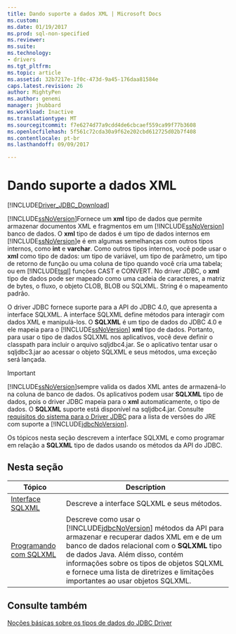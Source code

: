 ```yaml
---
title: Dando suporte a dados XML | Microsoft Docs
ms.custom: 
ms.date: 01/19/2017
ms.prod: sql-non-specified
ms.reviewer: 
ms.suite: 
ms.technology:
- drivers
ms.tgt_pltfrm: 
ms.topic: article
ms.assetid: 32b7217e-1f0c-473d-9a45-176daa81584e
caps.latest.revision: 26
author: MightyPen
ms.author: genemi
manager: jhubbard
ms.workload: Inactive
ms.translationtype: MT
ms.sourcegitcommit: f7e6274d77a9cdd4de6cbcaef559ca99f77b3608
ms.openlocfilehash: 5f561c72cda30a9f62e202cbd612725d02b7f408
ms.contentlocale: pt-br
ms.lasthandoff: 09/09/2017

---
```

# <a name="supporting-xml-data"></a>Dando suporte a dados XML
[!INCLUDE[Driver_JDBC_Download](../../includes/driver_jdbc_download.md)]

  [!INCLUDE[ssNoVersion](../../includes/ssnoversion_md.md)]Fornece um **xml** tipo de dados que permite armazenar documentos XML e fragmentos em um [!INCLUDE[ssNoVersion](../../includes/ssnoversion_md.md)] banco de dados. O **xml** tipo de dados é um tipo de dados internos em [!INCLUDE[ssNoVersion](../../includes/ssnoversion_md.md)]e é em algumas semelhanças com outros tipos internos, como **int** e **varchar**. Como outros tipos internos, você pode usar o **xml** como tipo de dados: um tipo de variável, um tipo de parâmetro, um tipo de retorno de função ou uma coluna de tipo quando você cria uma tabela; ou em [!INCLUDE[tsql](../../includes/tsql_md.md)] funções CAST e CONVERT. No driver JDBC, o **xml** tipo de dados pode ser mapeado como uma cadeia de caracteres, a matriz de bytes, o fluxo, o objeto CLOB, BLOB ou SQLXML. String é o mapeamento padrão.  
  
 O driver JDBC fornece suporte para a API do JDBC 4.0, que apresenta a interface SQLXML. A interface SQLXML define métodos para interagir com dados XML e manipulá-los. O **SQLXML** é um tipo de dados do JDBC 4.0 e ele mapeia para o [!INCLUDE[ssNoVersion](../../includes/ssnoversion_md.md)] **xml** tipo de dados. Portanto, para usar o tipo de dados SQLXML nos aplicativos, você deve definir o classpath para incluir o arquivo sqljdbc4.jar. Se o aplicativo tentar usar o sqljdbc3.jar ao acessar o objeto SQLXML e seus métodos, uma exceção será lançada.  
  
> [!IMPORTANT]  
>  [!INCLUDE[ssNoVersion](../../includes/ssnoversion_md.md)]sempre valida os dados XML antes de armazená-lo na coluna de banco de dados. Os aplicativos podem usar **SQLXML** tipo de dados, pois o driver JDBC mapeia para o **xml** automaticamente, o tipo de dados. O **SQLXML** suporte está disponível na sqljdbc4.jar. Consulte [requisitos do sistema para o Driver JDBC](../../connect/jdbc/system-requirements-for-the-jdbc-driver.md) para a lista de versões do JRE com suporte a [!INCLUDE[jdbcNoVersion](../../includes/jdbcnoversion_md.md)].  
  
 Os tópicos nesta seção descrevem a interface SQLXML e como programar em relação a **SQLXML** tipo de dados usando os métodos da API do JDBC.  
  
## <a name="in-this-section"></a>Nesta seção  
  
|Tópico|Description|  
|-----------|-----------------|  
|[Interface SQLXML](../../connect/jdbc/sqlxml-interface.md)|Descreve a interface SQLXML e seus métodos.|  
|[Programando com SQLXML](../../connect/jdbc/programming-with-sqlxml.md)|Descreve como usar o [!INCLUDE[jdbcNoVersion](../../includes/jdbcnoversion_md.md)] métodos da API para armazenar e recuperar dados XML em e de um banco de dados relacional com o **SQLXML** tipo de dados Java. Além disso, contém informações sobre os tipos de objetos SQLXML e fornece uma lista de diretrizes e limitações importantes ao usar objetos SQLXML.|  
  
## <a name="see-also"></a>Consulte também  
 [Noções básicas sobre os tipos de dados do JDBC Driver](../../connect/jdbc/understanding-the-jdbc-driver-data-types.md)  
  
  

